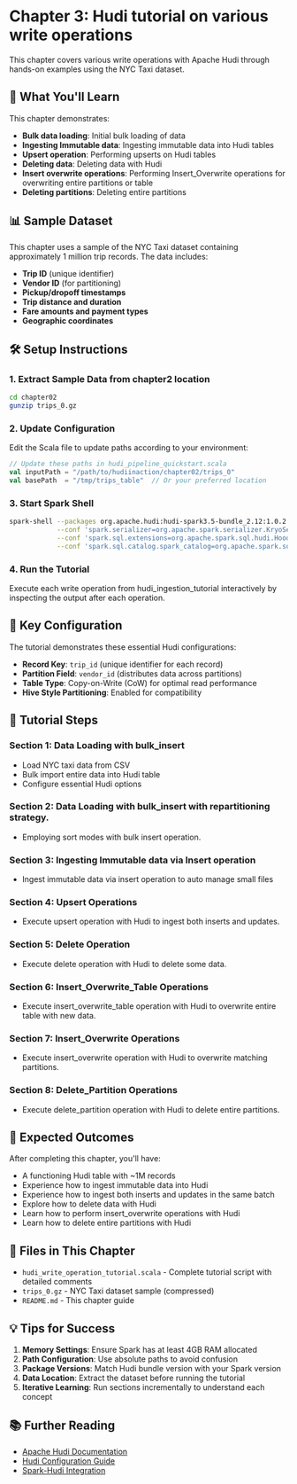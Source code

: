 # Chapter 3: Hudi tutorial on various write operations

This chapter covers various write operations with Apache Hudi through hands-on examples using the NYC Taxi dataset.

## 🚀 What You'll Learn

This chapter demonstrates:

- **Bulk data loading**: Initial bulk loading of data
- **Ingesting Immutable data**: Ingesting immutable data into Hudi tables
- **Upsert operation**: Performing upserts on Hudi tables
- **Deleting data**: Deleting data with Hudi
- **Insert overwrite operations**: Performing Insert_Overwrite operations for overwriting entire partitions or table
- **Deleting partitions**: Deleting entire partitions

## 📊 Sample Dataset

This chapter uses a sample of the NYC Taxi dataset containing approximately 1 million trip records. The data includes:

- **Trip ID** (unique identifier)
- **Vendor ID** (for partitioning)
- **Pickup/dropoff timestamps**
- **Trip distance and duration**
- **Fare amounts and payment types**
- **Geographic coordinates**

## 🛠️ Setup Instructions

### 1. Extract Sample Data from chapter2 location
```bash
cd chapter02
gunzip trips_0.gz
```

### 2. Update Configuration
Edit the Scala file to update paths according to your environment:
```scala
// Update these paths in hudi_pipeline_quickstart.scala
val inputPath = "/path/to/hudiinaction/chapter02/trips_0"
val basePath  = "/tmp/trips_table"  // Or your preferred location
```

### 3. Start Spark Shell
```bash
spark-shell --packages org.apache.hudi:hudi-spark3.5-bundle_2.12:1.0.2 \
            --conf 'spark.serializer=org.apache.spark.serializer.KryoSerializer' \
            --conf 'spark.sql.extensions=org.apache.spark.sql.hudi.HoodieSparkSessionExtension' \
            --conf 'spark.sql.catalog.spark_catalog=org.apache.spark.sql.hudi.catalog.HoodieCatalog'
```

### 4. Run the Tutorial

Execute each write operation from hudi_ingestion_tutorial interactively by inspecting the output after each operation.

## 🔧 Key Configuration

The tutorial demonstrates these essential Hudi configurations:

- **Record Key**: `trip_id` (unique identifier for each record)
- **Partition Field**: `vendor_id` (distributes data across partitions)
- **Table Type**: Copy-on-Write (CoW) for optimal read performance
- **Hive Style Partitioning**: Enabled for compatibility

## 📝 Tutorial Steps

### Section 1: Data Loading with bulk_insert
- Load NYC taxi data from CSV
- Bulk import entire data into Hudi table
- Configure essential Hudi options

### Section 2: Data Loading with bulk_insert with repartitioning strategy.
- Employing sort modes with bulk insert operation. 

### Section 3: Ingesting Immutable data via Insert operation
- Ingest immutable data via insert operation to auto manage small files

### Section 4: Upsert Operations
- Execute upsert operation with Hudi to ingest both inserts and updates.

### Section 5: Delete Operation
- Execute delete operation with Hudi to delete some data.

### Section 6: Insert_Overwrite_Table Operations
- Execute insert_overwrite_table operation with Hudi to overwrite entire table with new data.

### Section 7: Insert_Overwrite Operations
- Execute insert_overwrite operation with Hudi to overwrite matching partitions.

### Section 8: Delete_Partition Operations
- Execute delete_partition operation with Hudi to delete entire partitions.

## 🎯 Expected Outcomes

After completing this chapter, you'll have:

- A functioning Hudi table with ~1M records
- Experience how to ingest immutable data into Hudi
- Experience how to ingest both inserts and updates in the same batch 
- Explore how to delete data with Hudi
- Learn how to perform insert_overwrite operations with Hudi 
- Learn how to delete entire partitions with Hudi

## 📁 Files in This Chapter

- `hudi_write_operation_tutorial.scala` - Complete tutorial script with detailed comments
- `trips_0.gz` - NYC Taxi dataset sample (compressed)
- `README.md` - This chapter guide

## 💡 Tips for Success

1. **Memory Settings**: Ensure Spark has at least 4GB RAM allocated
2. **Path Configuration**: Use absolute paths to avoid confusion
3. **Package Versions**: Match Hudi bundle version with your Spark version
4. **Data Location**: Extract the dataset before running the tutorial
5. **Iterative Learning**: Run sections incrementally to understand each concept

## 📚 Further Reading

- [Apache Hudi Documentation](https://hudi.apache.org/)
- [Hudi Configuration Guide](https://hudi.apache.org/docs/configurations/)
- [Spark-Hudi Integration](https://hudi.apache.org/docs/quick-start-guide/) 
